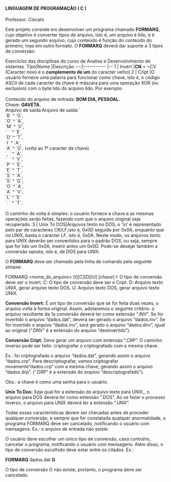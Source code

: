#### LINGUAGEM DE PROGRAMAÇÃO ( C ) 
Professor: Ciscato

Este projeto consiste em desenvolver um programa chamado **FORMARQ**, cujo objetivo é converter tipos de arquivo, isto é, um arquivo é lido, e é gerado um segundo arquivo, cujo conteúdo é função do conteúdo do primeiro, mas em outro formato. O **FORMARQ** deverá dar suporte a 3 tipos de conversão:

Exercícios das disciplinas do curso de Analise e Desenvolvimento de sistemas.
Tipo|Nome        |Descrição
:--:|----------- |--
1   | Invert     |**CN** = ~CV (Caracter novo é o **complemento de um** do caracter velho)
2   | Cript      |O usuário fornece uma palavra para funcionar como chave, isto é, o código ASCII de cada caracter da chave é máscara para uma operação XOR (ou exclusivo) com o byte lido do arquivo lido. Por exemplo:<br/>                       <br/>Conteúdo do arquivo de entrada: **BOM DIA, PESSOAL.**<br/>Chave: **GAVETA.**<br/>Arquivo de saída:Arquivo de saída:́<br/>´B´ ^ ´G´,<br/>´O´ ^ ´A´,<br/>´M´ ^ ´V´,<br/>´  ´ ^ ´E´,<br/>´D´ ^ ´T´,<br/>´I´ ^ ´A´,<br/>´A´ ^ ´G´, (volta ao 1º caracter da chave)<br/>´, ´ ^ ´A´,<br/>´  ´ ^ ´V´,<br/>´P´ ^ ´E´,<br/>´E´ ^ ´T´,<br/>´S´ ^ ´A´,<br/>´S´ ^ ´G´,<br/>´O´ ^ ´A´,<br/>´A´ ^ ´V´,<br/>´L´ ^ ´E´<br/>´. ´ ^ ´T´.<br/><br/>O caminho de volta é simples: o usuário fornece a chave e as mesmas operações serão feitas, fazendo com que o arquivo original seja recuperado.
3   | Unix To DOS|Arquivos texto no DOS, o ‘\n’ é representado pelo par de caracteres CR/LF,isto é, 0x0D seguido por 0x0A, enquanto que no UNIX, basta o caracter LF, isto é, 0x0A. Neste modo, os arquivos texto para UNIX deverão ser convertidos para o padrão DOS, ou seja, sempre que for lido um 0x0A, inserir antes um 0x0D. Pode-se desejar também a conversão oposta, isto é, de DOS para UNIX.

O **FORMARQ** deve ser chamado pela linha de comando pela seguinte sintaxe:

FORMARQ <nome_do_arquivo> [I][C][D][U] [*chave*]
		I:	O tipo de conversão deve ser o Invert.
		C:	O tipo de conversão deve ser o Cript.
		D:	Arquivo texto UNIX, gerar arquivo texto DOS.
		U:	Arquivo texto DOS, gerar arquivo texto UNIX.

**Conversão Invert:**
É um tipo de conversão que se for feita duas vezes, o arquivo volta à forma original. Assim, adotaremos o seguinte critério: o arquivo resultante da 1a conversão deverá ter como extensão “.INV”. Se for invertido o arquivo “dados.dat”, deverá ser gerado o arquivo “dados.inv”. Se for invertido o arquivo “dados.inv”, será gerado o arquivo “dados.dnv”, igual ao original (“.DNV” é a extensão do arquivo “desinvertido”).

**Conversão Cript:**
 Deve gerar um arquivo com extensão “.CRP”. O caminho inverso pode ser feito: criptografar o criptografado com a mesma chave. 
 
 Ex.: foi criptografado o arquivo “dados.dat”, gerando assim o arquivo “dados.crp”. Para descriptografar, vamos criptografar novamente”dados.crp” com a mesma chave, gerando assim o arquivo “dados.drp”. (“.DRP” é a extensão do arquivo “descriptografado”). 

 Obs.: a chave é como uma senha para o usuário.

**Unix To Dos:**
Seja qual for a extensão do arquivo texto para UNIX,, o arquivo para DOS deverá ter como extensão “.DOS”. Ao se fazer o processo inverso, o arquivo para UNIX deverá ter a extensão “.UNX”. 

Todas essas características devem ser checadas antes de proceder qualquer conversão, e sempre que for constatada qualquer anormalidade, o programa FORMARQ deve ser cancelado, notificando o usuário com mensagens. Ex.: o arquivo de entrada não existe.

 O usuário deve escolher um único tipo de conversão, caso contrário, cancelar o programa, notificando o usuário com mensagens. Além disso, o tipo de conversão escolhido deve estar entre os citados. Ex.: 

 **FORMARQ** dados.dat **G**

 O tipo de conversão G não existe, portanto, o programa deve ser cancelado.
